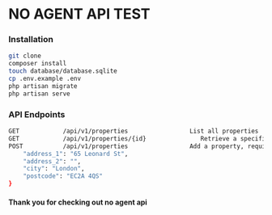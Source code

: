 # NO AGENT API TEST


### Installation
``` bash
git clone
composer install
touch database/database.sqlite
cp .env.example .env
php artisan migrate
php artisan serve
```

### API Endpoints
``` bash
GET            /api/v1/properties                 List all properties
GET            /api/v1/properties/{id}               Retrieve a specific property
POST           /api/v1/properties                 Add a property, requiring only the address # body {
    "address_1": "65 Leonard St",
    "address_2": "",
    "city": "London",
    "postcode": "EC2A 4QS"
}
```

#### Thank you for checking out no agent api
